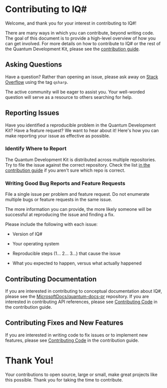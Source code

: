# Contributing to IQ#

Welcome, and thank you for your interest in contributing to IQ#!

There are many ways in which you can contribute, beyond writing code. The goal of this document is to provide a high-level overview of how you can get involved.
For more details on how to contribute to IQ# or the rest of the Quantum Development Kit, please see the [contribution guide](https://docs.microsoft.com/quantum/contributing/).

## Asking Questions

Have a question? Rather than opening an issue, please ask away on [Stack Overflow](https://stackoverflow.com/questions/tagged/vscode) using the tag `qsharp`.

The active community will be eager to assist you.
Your well-worded question will serve as a resource to others searching for help.

## Reporting Issues

Have you identified a reproducible problem in the Quantum Development Kit?
Have a feature request?
We want to hear about it!
Here's how you can make reporting your issue as effective as possible.

### Identify Where to Report

The Quantum Development Kit is distributed across multiple repositories. Try to file the issue against the correct repository.
Check the list [in the contribution guide](https://docs.microsoft.com/quantum/contributing/#where-do-contributions-go) if you aren't sure which repo is correct.

### Writing Good Bug Reports and Feature Requests

File a single issue per problem and feature request.
Do not enumerate multiple bugs or feature requests in the same issue.

The more information you can provide, the more likely someone will be successful at reproducing the issue and finding a fix.

Please include the following with each issue:

* Version of IQ#

* Your operating system  

* Reproducible steps (1... 2... 3...) that cause the issue

* What you expected to happen, versus what actually happened

## Contributing Documentation

If you are interested in contributing to conceptual documentation about IQ#, please see the [MicrosoftDocs/quantum-docs-pr](https://github.com/MicrosoftDocs/quantum-docs-pr) repository.
If you are interested in contributing API references, please see [Contributing Code](https://docs.microsoft.com/quantum/contributing/code) in the contribution guide.

## Contributing Fixes and New Features

If you are interested in writing code to fix issues or to implement new features, please see [Contributing Code](https://docs.microsoft.com/quantum/contributing/code) in the contribution guide.

# Thank You!

Your contributions to open source, large or small, make great projects like this possible.
Thank you for taking the time to contribute.
